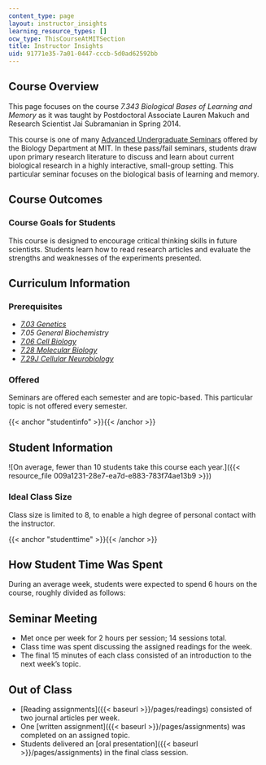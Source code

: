 ```yaml
---
content_type: page
layout: instructor_insights
learning_resource_types: []
ocw_type: ThisCourseAtMITSection
title: Instructor Insights
uid: 91771e35-7a01-0447-cccb-5d0ad62592bb
---
```


Course Overview
---------------

This page focuses on the course _7.343 Biological Bases of Learning and Memory_ as it was taught by Postdoctoral Associate Lauren Makuch and Research Scientist Jai Subramanian in Spring 2014.

This course is one of many [Advanced Undergraduate Seminars](https://biology.mit.edu/undergraduate/course_listings/advanced_undergraduate_seminars) offered by the Biology Department at MIT. In these pass/fail seminars, students draw upon primary research literature to discuss and learn about current biological research in a highly interactive, small-group setting. This particular seminar focuses on the biological basis of learning and memory.

Course Outcomes
---------------

### Course Goals for Students

This course is designed to encourage critical thinking skills in future scientists. Students learn how to read research articles and evaluate the strengths and weaknesses of the experiments presented.

Curriculum Information
----------------------

### Prerequisites

*   [_7.03 Genetics_](/courses/7-03-genetics-fall-2004/)
*   _7.05 General Biochemistry_
*   [_7.06 Cell Biology_](/courses/7-06-cell-biology-spring-2007/)
*   [_7.28 Molecular Biology_](/courses/7-28-molecular-biology-spring-2005/)
*   [_7.29J Cellular Neurobiology_](/courses/7-29j-cellular-neurobiology-spring-2012/)

### Offered

Seminars are offered each semester and are topic-based. This particular topic is not offered every semester.

{{< anchor "studentinfo" >}}{{< /anchor >}}

Student Information
-------------------

![On average, fewer than 10 students take this course each year.]({{< resource_file 009a1231-28e7-ea7d-e883-783f74ae13b9 >}})

### Ideal Class Size

Class size is limited to 8, to enable a high degree of personal contact with the instructor.

{{< anchor "studenttime" >}}{{< /anchor >}}

How Student Time Was Spent
--------------------------

During an average week, students were expected to spend 6 hours on the course, roughly divided as follows:

Seminar Meeting
---------------

*   Met once per week for 2 hours per session; 14 sessions total.
*   Class time was spent discussing the assigned readings for the week.
*   The final 15 minutes of each class consisted of an introduction to the next week’s topic.

Out of Class
------------

*   [Reading assignments]({{< baseurl >}}/pages/readings) consisted of two journal articles per week.
*   One [written assignment]({{< baseurl >}}/pages/assignments) was completed on an assigned topic.
*   Students delivered an [oral presentation]({{< baseurl >}}/pages/assignments) in the final class session.
